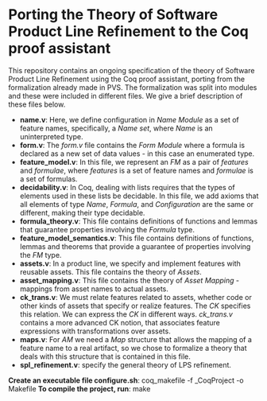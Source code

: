 # Porting the Theory of Software Product Line Refinement to the Coq proof assistant

This repository contains an ongoing specification of the theory of Software Product Line Refinement using the Coq proof assistant, porting from the formalization already made in PVS.
The formalization was split into modules and these were included in different files. We give a brief description of these files below.
- **name.v**: Here, we define configuration in _Name Module_ as a set of feature names, specifically, a _Name set_, where _Name_ is an uninterpreted type.
- **form.v**: The _form.v_ file contains the _Form Module_ where a formula is declared as a new set of data values - in this case an enumerated type.
- **feature_model.v**: In this file, we represent an _FM_ as a pair of _features_ and _formulae_, where _features_ is a set of feature names and _formulae_ is a set of formulas.
- **decidability.v**: In Coq, dealing with lists requires that the types of elements used in these lists be decidable. In this file, we add axioms that all elements of type _Name_, _Formula_, and _Configuration_ are the same or different, making their type decidable.
- **formula_theory.v**: This file contains definitions of functions and lemmas that guarantee properties involving the _Formula_ type.
- **feature_model_semantics.v**: This file contains definitions of functions, lemmas and theorems that provide a guarantee of properties involving the _FM_ type.
- **assets.v**: In a product line, we specify and implement features with reusable assets. This file contains the theory of _Assets_.
- **asset_mapping.v**: This file contains the theory of _Asset Mapping_ - mappings from asset names to actual assets.
- **ck_trans.v**: We must relate features related to assets, whether code or other kinds of assets that specify or realize features. The _CK_ specifies this relation. We can express the _CK_ in different ways. _ck_trans.v_ contains a more advanced CK notion, that associates feature expressions with transformations over assets.
- **maps.v**: For _AM_ we need a _Map_ structure that allows the mapping of a feature name to a real artifact, so we chose to formalize a theory that deals with this structure that is contained in this file.
- **spl_refinement.v**: specify the general theory of LPS refinement.


**Create an executable file configure.sh**:
coq_makefile -f _CoqProject -o Makefile
**To compile the project, run**:
make


